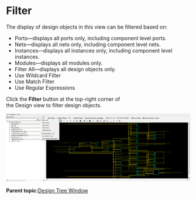 # Filter

The display of design objects in this view can be filtered based on:

-   Ports—displays all ports only, including component level ports.
-   Nets—displays all nets only, including component level nets.
-   Instances—displays all instances only, including component level instances.
-   Modules—displays all modules only.
-   Filter All—displays all design objects only.
-   Use Wildcard Filter
-   Use Match Filter
-   Use Regular Expressions

Click the **Filter** button at the top-right corner of<br /> the Design view to filter design objects.

![](GUID-93117624-715F-4FA1-BD2C-4096EAB7A4D4-low.png)

**Parent topic:**[Design Tree Window](GUID-F1CA73AE-851B-462A-B740-588FC80F85D7.md)

